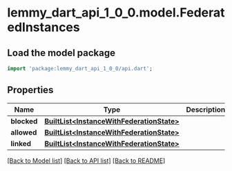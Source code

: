 # lemmy_dart_api_1_0_0.model.FederatedInstances

## Load the model package
```dart
import 'package:lemmy_dart_api_1_0_0/api.dart';
```

## Properties
Name | Type | Description | Notes
------------ | ------------- | ------------- | -------------
**blocked** | [**BuiltList&lt;InstanceWithFederationState&gt;**](InstanceWithFederationState.md) |  | 
**allowed** | [**BuiltList&lt;InstanceWithFederationState&gt;**](InstanceWithFederationState.md) |  | 
**linked** | [**BuiltList&lt;InstanceWithFederationState&gt;**](InstanceWithFederationState.md) |  | 

[[Back to Model list]](../README.md#documentation-for-models) [[Back to API list]](../README.md#documentation-for-api-endpoints) [[Back to README]](../README.md)


